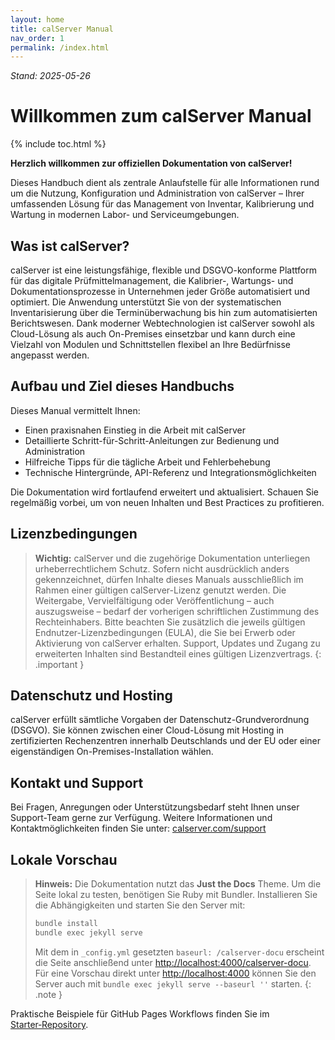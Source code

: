 ```yaml
---
layout: home
title: calServer Manual
nav_order: 1
permalink: /index.html
---
```


*Stand: 2025-05-26*

# Willkommen zum calServer Manual
{% include toc.html %}

**Herzlich willkommen zur offiziellen Dokumentation von calServer!**

Dieses Handbuch dient als zentrale Anlaufstelle für alle Informationen rund um die Nutzung, Konfiguration und Administration von calServer – Ihrer umfassenden Lösung für das Management von Inventar, Kalibrierung und Wartung in modernen Labor- und Serviceumgebungen.

## Was ist calServer?

calServer ist eine leistungsfähige, flexible und DSGVO-konforme Plattform für das digitale Prüfmittelmanagement, die Kalibrier-, Wartungs- und Dokumentationsprozesse in Unternehmen jeder Größe automatisiert und optimiert. Die Anwendung unterstützt Sie von der systematischen Inventarisierung über die Terminüberwachung bis hin zum automatisierten Berichtswesen. Dank moderner Webtechnologien ist calServer sowohl als Cloud-Lösung als auch On-Premises einsetzbar und kann durch eine Vielzahl von Modulen und Schnittstellen flexibel an Ihre Bedürfnisse angepasst werden.

## Aufbau und Ziel dieses Handbuchs

Dieses Manual vermittelt Ihnen:

* Einen praxisnahen Einstieg in die Arbeit mit calServer
* Detaillierte Schritt-für-Schritt-Anleitungen zur Bedienung und Administration
* Hilfreiche Tipps für die tägliche Arbeit und Fehlerbehebung
* Technische Hintergründe, API-Referenz und Integrationsmöglichkeiten

Die Dokumentation wird fortlaufend erweitert und aktualisiert. Schauen Sie regelmäßig vorbei, um von neuen Inhalten und Best Practices zu profitieren.

## Lizenzbedingungen

> **Wichtig:** calServer und die zugehörige Dokumentation unterliegen urheberrechtlichem Schutz. Sofern nicht ausdrücklich anders gekennzeichnet, dürfen Inhalte dieses Manuals ausschließlich im Rahmen einer gültigen calServer-Lizenz genutzt werden. Die Weitergabe, Vervielfältigung oder Veröffentlichung – auch auszugsweise – bedarf der vorherigen schriftlichen Zustimmung des Rechteinhabers. Bitte beachten Sie zusätzlich die jeweils gültigen Endnutzer-Lizenzbedingungen (EULA), die Sie bei Erwerb oder Aktivierung von calServer erhalten. Support, Updates und Zugang zu erweiterten Inhalten sind Bestandteil eines gültigen Lizenzvertrags.
{: .important }

## Datenschutz und Hosting

calServer erfüllt sämtliche Vorgaben der Datenschutz-Grundverordnung (DSGVO). Sie können zwischen einer Cloud-Lösung mit Hosting in zertifizierten Rechenzentren innerhalb Deutschlands und der EU oder einer eigenständigen On-Premises-Installation wählen.

## Kontakt und Support

Bei Fragen, Anregungen oder Unterstützungsbedarf steht Ihnen unser Support-Team gerne zur Verfügung.
Weitere Informationen und Kontaktmöglichkeiten finden Sie unter: [calserver.com/support](https://calserver.com/support)

## Lokale Vorschau

> **Hinweis:** Die Dokumentation nutzt das **Just the Docs** Theme. Um die Seite lokal zu testen, benötigen Sie Ruby mit Bundler. Installieren Sie die Abhängigkeiten und starten Sie den Server mit:
> 
> ```bash
> bundle install
> bundle exec jekyll serve
> ```
> 
> Mit dem in `_config.yml` gesetzten `baseurl: /calserver-docu` erscheint die Seite anschließend unter <http://localhost:4000/calserver-docu>. Für eine Vorschau direkt unter <http://localhost:4000> können Sie den Server auch mit `bundle exec jekyll serve --baseurl ''` starten.
{: .note }

Praktische Beispiele für GitHub Pages Workflows finden Sie im [Starter‑Repository](https://github.com/actions/starter-workflows/tree/main/pages).

